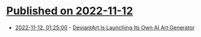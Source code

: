 # [Published on 2022-11-12](index.md)

* [2022-11-12, 01:25:00](https://slashdot.org/story/22/11/11/228226/deviantart-is-launching-its-own-ai-art-generator?utm_source=rss1.0mainlinkanon&utm_medium=feed) - [DeviantArt Is Launching Its Own AI Art Generator](https://slashdot.org/story/22/11/11/228226/deviantart-is-launching-its-own-ai-art-generator?utm_source=rss1.0mainlinkanon&utm_medium=feed)
